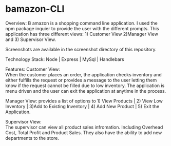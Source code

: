 # bamazon-CLI
Overview:
B amazon is a shopping command line application.  I used the npm package inquier to provide the user with the different prompts.  This application has three different views: 1) Customer View 2)Manager View and 3) Supervisor View.

Screenshots are available in the screenshot directory of this repository.

Technology Stack:
Node | Express | MySql | Handlebars 

Features:
Customer View:  
When the customer places an order, the application checks inventory and either fulfills the request or provides a message to the user letting them know if the request cannot be filled due to low inventory.   The application is menu driven and the user can exit the application at anytime in the process.

Manager View: 
provides a list of options to 1) View Products | 2) View Low Inventory | 3)Add to Existing Inventory | 4) Add New Product | 5) Exit the Application.

Supervisor View:   
The supervisor can view all product sales infromation.  Including Overhead Cost, Total Profit and Product Sales.  They also have the ability to add new departments to the store.






